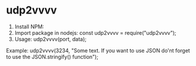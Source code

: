 # udp2vvvv

1. Install NPM: 
2. Import package in nodejs: const udp2vvvv = require("udp2vvvv");
3. Usage: udp2vvvv(port, data);

Example:
udp2vvvv(3234, "Some text. If you want to use JSON do'nt forget to use the JSON.stringify() function");